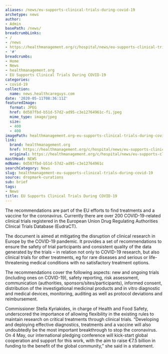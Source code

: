```yaml
---
aliases: /news/eu-supports-clinical-trials-during-covid-19
archetype: news
author:
- Admin
basePath: /news/
breadcrumbLinks:
- /
- /news
- https://healthmanagement.org/c/hospital/news/eu-supports-clinical-trials-during-covid-19
- '#'
breadcrumbs:
- Home
- News
- healthmanagement.org
- EU Supports Clinical Trials During COVID-19
categories:
- covid-19
collection:
  name: news.healthcareguys.com
date: '2020-05-11T08:36:11Z'
featuredImage:
  format: JPEG
  href: 0d587fbd-b51d-57d2-ad95-c3e12764961c-fi.jpeg
  mime_type: image/jpeg
  size:
  - 400
  - 400
imagePath: healthmanagement.org-eu-supports-clinical-trials-during-covid-19
link:
  brand: healthmanagement.org
  href: https://healthmanagement.org/c/hospital/news/eu-supports-clinical-trials-during-covid-19
  original: https://healthmanagement.org/c/hospital/news/eu-supports-clinical-trials-during-covid-19
mastHead: NEWS
mdName: 0d587fbd-b51d-57d2-ad95-c3e12764961c
searchCategory: News
slug: healthmanagement-eu-supports-clinical-trials-during-covid-19
source: dropmark-curations
sub: brief
tags:
- News
title: EU Supports Clinical Trials During COVID-19
---
```


The recommendations are part of the EU efforts to find treatments and a vaccine for the coronavirus. Currently there are over 200 COVID-19-related clinical trials registered in the European Union Drug Regulating Authorities Clinical Trials Database (EudraCT).


The document is aimed at mitigating the disruption of clinical research in Europe by the COVID-19 pandemic. It provides a set of recommendations to ensure the safety of trial participants and consistent quality of the data generated by the trials – in relation not only to COVID-19 research, but also clinical trials for other treatments, eg for rare diseases and serious or life-threatening medical conditions with no satisfactory treatment options.


The recommendations cover the following aspects: new and ongoing trials (including ones on COVID-19), safety reporting, risk assessment, communication (authorities, sponsors/sites/participants), informed consent, distribution of the investigational medicinal products and in vitro diagnostic and medical devices, monitoring, auditing as well as protocol deviations and reimbursement.


Commissioner Stella Kyriakides, in charge of Health and Food Safety, underscored the importance of allowing flexibility in the existing rules to maintain research on critical treatments through clinical trials. “Developing and deploying effective diagnostics, treatments and a vaccine will also undoubtedly be the most important breakthrough to stop the coronavirus. On 4 May, our international pledging conference will kick-start global cooperation and support for this work, with the aim to raise €7.5 billion in funding to the benefit of the global community,” she said in a statement.